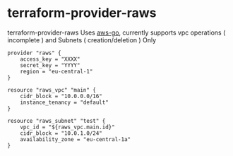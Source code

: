 # terraform-provider-raws
terraform-provider-raws
Uses [aws-go], currently supports vpc operations ( incomplete ) and Subnets ( creation/deletion ) Only
```
provider "raws" {
    access_key = "XXXX"
    secret_key = "YYYY"
    region = "eu-central-1"
}

resource "raws_vpc" "main" {
    cidr_block = "10.0.0.0/16"
    instance_tenancy = "default"
}

resource "raws_subnet" "test" {
    vpc_id = "${raws_vpc.main.id}"
    cidr_block = "10.0.1.0/24"
    availability_zone = "eu-central-1a"
}
```
[aws-go]: https://github.com/stripe/aws-go
